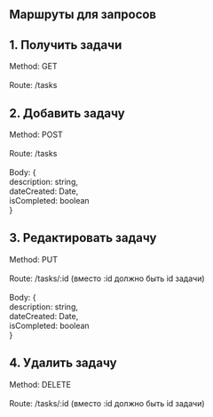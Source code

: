 ## Маршруты для запросов

## 1. Получить задачи

Method: GET
<br>
<br>
Route: /tasks

## 2. Добавить задачу

Method: POST
<br>
<br>
Route: /tasks
<br>
<br>
Body: {
<br>
  description: string,
<br>
  dateCreated: Date,
<br>
  isCompleted: boolean
<br>
}

## 3. Редактировать задачу

Method: PUT
<br>
<br>
Route: /tasks/:id (вместо :id должно быть id задачи)
<br>
<br>
Body: {
<br>
  description: string,
<br>
  dateCreated: Date,
<br>
  isCompleted: boolean
<br>
}

## 4. Удалить задачу

Method: DELETE
<br>
<br>
Route: /tasks/:id (вместо :id должно быть id задачи)
